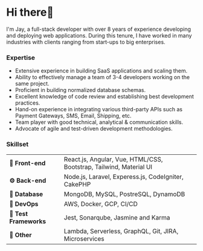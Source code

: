 <h1>Hi there👋</h1>

<p>I'm Jay, a full-stack developer with over 8 years of experience developing and deploying web applications. During this tenure, I have worked in many industries with clients ranging from start-ups to big enterprises.</p>

<h3>Expertise</h3>
<ul>
  <li>Extensive experience in building SaaS applications and scaling them.</li>
  <li>Ability to effectively manage a team of 3-4 developers working on the same project.</li>
  <li>Proficient in building normalized database schemas.</li>
  <li>Excellent knowledge of code review and establishing best development practices.</li>
  <li>Hand-on experience in integrating various third-party APIs such as Payment Gateways, SMS, Email, Shipping, etc.</li>
  <li>Team player with good technical, analytical & communication skills.</li>
  <li>Advocate of agile and test-driven development methodologies.</li>
</ul>

<h3>Skillset</h3>
<table> 
  <tbody>
    <tr>
      <td><b>🎨 Front-end</b></td>
      <td>React.js, Angular, Vue, HTML/CSS, Bootstrap, Tailwind, Material UI</td>    
    </tr>
     <tr>
      <td><b>⚙️ Back-end</b></td>
      <td>Node.js, Laravel, Experess.js, CodeIgniter, CakePHP</td>    
    </tr>
     <tr>
      <td><b>🎲 Database</b></td>
      <td>MongoDB, MySQL, PostreSQL, DynamoDB</td>    
    </tr>
     <tr>
      <td><b>🚀 DevOps</b></td>
      <td>AWS, Docker, GCP, CI/CD</td>    
    </tr>
    <tr>
      <td><b>🥽 Test Frameworks</b></td>
      <td>Jest, Sonarqube, Jasmine and Karma </td>    
    </tr>
    <tr>
      <td><b>🖖 Other</b></td>
      <td>Lambda, Serverless, GraphQL, Git, JIRA, Microservices</td>    
    </tr>	 
  </tbody>
</table>



